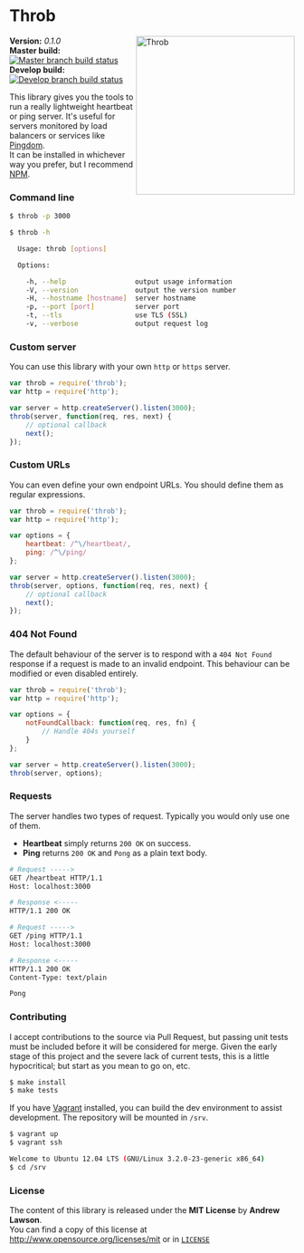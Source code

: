 # Throb #

<img src="http://stream1.gifsoup.com/view2/3611809/heartbeat-o.gif" alt="Throb" align="right" width=280/>

**Version:** *0.1.0*<br/>
**Master build:** [![Master branch build status][travis-master]][travis]<br/>
**Develop build:** [![Develop branch build status][travis-develop]][travis]


This library gives you the tools to run a really lightweight heartbeat or ping server.
It's useful for servers monitored by load balancers or services like [Pingdom][pingdom].<br/>
It can be installed in whichever way you prefer, but I recommend [NPM][npm].


### Command line ###
```bash
$ throb -p 3000
```
```bash
$ throb -h

  Usage: throb [options]

  Options:

    -h, --help                 output usage information
    -V, --version              output the version number
    -H, --hostname [hostname]  server hostname
    -p, --port [port]          server port
    -t, --tls                  use TLS (SSL)
    -v, --verbose              output request log
```


### Custom server ###
You can use this library with your own `http` or `https` server.

```js
var throb = require('throb');
var http = require('http');

var server = http.createServer().listen(3000);
throb(server, function(req, res, next) {
    // optional callback
    next();
});
```


### Custom URLs ###
You can even define your own endpoint URLs. You should define them as regular expressions.

```js
var throb = require('throb');
var http = require('http');

var options = {
    heartbeat: /^\/heartbeat/,
    ping: /^\/ping/
};

var server = http.createServer().listen(3000);
throb(server, options, function(req, res, next) {
    // optional callback
    next();
});
```


### 404 Not Found ###
The default behaviour of the server is to respond with a `404 Not Found` response
if a request is made to an invalid endpoint. This behaviour can be modified or even disabled entirely.
```js
var throb = require('throb');
var http = require('http');

var options = {
    notFoundCallback: function(req, res, fn) {
        // Handle 404s yourself
    }
};

var server = http.createServer().listen(3000);
throb(server, options);
```


### Requests ###
The server handles two types of request. Typically you would only use one of them.
 - **Heartbeat** simply returns `200 OK` on success.
 - **Ping** returns `200 OK` and `Pong` as a plain text body.

```bash
# Request ----->
GET /heartbeat HTTP/1.1
Host: localhost:3000

# Response <-----
HTTP/1.1 200 OK
```

```bash
# Request ----->
GET /ping HTTP/1.1
Host: localhost:3000

# Response <-----
HTTP/1.1 200 OK
Content-Type: text/plain

Pong
```


### Contributing ###
I accept contributions to the source via Pull Request,
but passing unit tests must be included before it will be considered for merge.
Given the early stage of this project and the severe lack of current tests,
this is a little hypocritical; but start as you mean to go on, etc.
```bash
$ make install
$ make tests
```

If you have [Vagrant][vagrant] installed, you can build the dev environment to assist development.
The repository will be mounted in `/srv`.
```bash
$ vagrant up
$ vagrant ssh

Welcome to Ubuntu 12.04 LTS (GNU/Linux 3.2.0-23-generic x86_64)
$ cd /srv
```


### License ###
The content of this library is released under the **MIT License** by **Andrew Lawson**.<br/>
You can find a copy of this license at http://www.opensource.org/licenses/mit or in [`LICENSE`][license]


<!-- Links -->
[travis]:         https://travis-ci.org/adlawson/throb
[travis-develop]: https://travis-ci.org/adlawson/throb.png?branch=develop
[travis-master]:  https://travis-ci.org/adlawson/throb.png?branch=master
[npm]:            https://npmjs.org/package/throb
[vagrant]:        http://vagrantup.com
[license]:        /LICENSE
[pingdom]:        https://www.pingdom.com
[expressjs]:      http://expressjs.com
[hapi]:           http://hapijs.com
